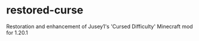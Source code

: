 # restored-curse
Restoration and enhancement of Jusey1's 'Cursed Difficulty' Minecraft mod for 1.20.1
